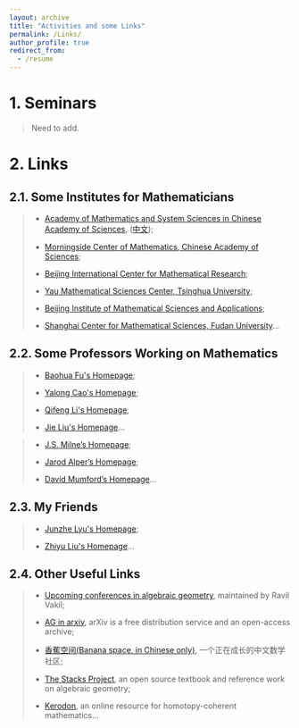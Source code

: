 ```yaml
---
layout: archive
title: "Activities and some Links"
permalink: /Links/
author_profile: true
redirect_from:
  - /resume
---
```


# 1. Seminars

> Need to add.

# 2. Links

## 2.1. Some Institutes for Mathematicians

> + [Academy of Mathematics and System Sciences in Chinese Academy of Sciences](http://english.amss.cas.cn/), ([中文](http://www.amss.ac.cn/));
>
> + [Morningside Center of Mathematics, Chinese Academy of Sciences](http://www.mcm.ac.cn/);
> 
> + [Beijing International Center for Mathematical Research](https://bicmr.pku.edu.cn/);
>
> + [Yau Mathematical Sciences Center, Tsinghua University](https://ymsc.tsinghua.edu.cn/en/);
>
> + [Beijing Institute of Mathematical Sciences and Applications](https://www.bimsa.cn/);
>
> + [Shanghai Center for Mathematical Sciences, Fudan University](https://scms.fudan.edu.cn/)...


## 2.2. Some Professors Working on Mathematics

> + [Baohua Fu's Homepage](http://www.math.ac.cn/people/fbh/);
>
> + [Yalong Cao's Homepage](https://sites.google.com/site/yalongcaoshomepage/home);
>
> + [Qifeng Li's Homepage](https://faculty.sdu.edu.cn/qifengli_mathcag/zh_CN/index/1459465/list/index.htm);
>
> + [Jie Liu's Homepage](http://www.jliumath.com/)...

> + [J.S. Milne’s Homepage](https://www.jmilne.org/math/);
>
> + [Jarod Alper’s Homepage](https://sites.math.washington.edu/~jarod/);
>
> + [David Mumford’s Homepage](https://www.dam.brown.edu/people/mumford/)...


## 2.3. My Friends

> + [Junzhe Lyu's Homepage](https://taiataiat.github.io/);
>
> + [Zhiyu Liu's Homepage](https://sites.google.com/view/zhiyuliu)...

## 2.4. Other Useful Links

> + [Upcoming conferences in algebraic geometry](https://math.stanford.edu/~vakil/conferences.html), maintained by Ravil Vakil;
>
> + [AG in arxiv](https://arxiv.org/list/math.AG/recent), arXiv is a free distribution service and an open-access archive;
> 
> + [香蕉空间(Banana space, in Chinese only)](https://www.bananaspace.org/wiki/%E9%A6%96%E9%A1%B5), 一个正在成长的中文数学社区;
>
> + [The Stacks Project](https://stacks.math.columbia.edu/), an open source textbook and reference work on algebraic geometry;
>
> + [Kerodon](https://kerodon.net/), an online resource for homotopy-coherent mathematics...
